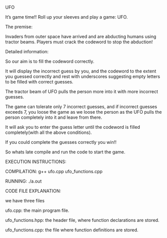 
UFO

It’s game time!! 
Roll up your sleeves and play a game: UFO.

The premise:

Invaders from outer space have arrived and are abducting humans using tractor beams. Players must crack the codeword to stop the abduction!

Detailed information:

So our aim is to fill the codeword correctly.

It will display the incorrect guess by you, and the codeword to the extent you guessed correctly and rest with underscores suggesting empty letters to be filled with correct guesses.

The tractor beam of UFO pulls the person more into it with more incorrect guesses.

The game can tolerate only 7 incorrect guesses, and if incorrect guesses exceeds 7, you loose the game as we loose the person as the UFO pulls the person completely into it and leave from there.

It will ask you to enter the guess letter until the codeword is filled completely(with all the above conditions).

If you could complete the guesses correctly you win!!

So whats late compile and run the code to start the game.

EXECUTION INSTRUCTIONS:

COMPILATION: g++ ufo.cpp ufo_functions.cpp

RUNNING: ./a.out

CODE FILE EXPLANATION:

we have three files

ufo.cpp: the main program file.

ufo_functions.hpp: the header file, where function declarations are stored.

ufo_functions.cpp: the file where function definitions are stored.




